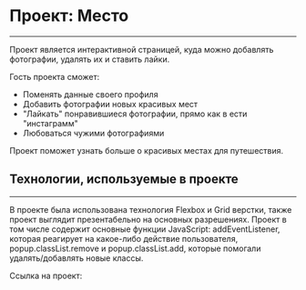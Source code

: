 # Проект: Место
------  
Проект является интерактивной страницей, куда можно добавлять фотографии, удалять их и ставить лайки. 

Гость проекта сможет:
  
 * Поменять данные своего профиля 
 * Добавить фотографии новых красивых мест  
 * "Лайкать" понравившиеся фотографии, прямо как в ести "инстаграмм" 
 * Любоваться чужими фотографиями
     
Проект поможет узнать больше о красивых местах для путешествия.  

## Технологии, используемые в проекте  
------  
  
В проекте была использована технология Flexbox и Grid верстки, также проект выглядит презентабельно на основных разрешениях. Проект в том числе содержит основные функции JavaScript: addEventListener, которая реагирует на какое-либо действие пользователя, popup.classList.remove и popup.classList.add, которые помогали удалять/добавлять новые классы. 
  
Ссылка на проект: 
  

